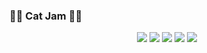 ### 🕺🏻 Cat Jam 💃🏻

<p align="center">
  <img src="https://user-images.githubusercontent.com/8832106/102006952-e0584200-3d5f-11eb-9d35-32b525c4e46d.gif">
  <img src="https://user-images.githubusercontent.com/8832106/102006952-e0584200-3d5f-11eb-9d35-32b525c4e46d.gif">
  <img src="https://user-images.githubusercontent.com/8832106/102006952-e0584200-3d5f-11eb-9d35-32b525c4e46d.gif">
  <img src="https://user-images.githubusercontent.com/8832106/102006952-e0584200-3d5f-11eb-9d35-32b525c4e46d.gif">
  <img src="https://user-images.githubusercontent.com/8832106/102006952-e0584200-3d5f-11eb-9d35-32b525c4e46d.gif">
</p>

<!--
**jooeycheng/jooeycheng** is a ✨ _special_ ✨ repository because its `README.md` (this file) appears on your GitHub profile.

Here are some ideas to get you started:

- 🔭 I’m currently working on ...
- 🌱 I’m currently learning ...
- 👯 I’m looking to collaborate on ...
- 🤔 I’m looking for help with ...
- 💬 Ask me about ...
- 📫 How to reach me: ...
- 😄 Pronouns: ...
- ⚡ Fun fact: ...
-->
